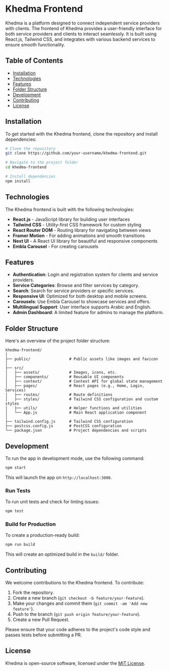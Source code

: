
# Khedma Frontend

Khedma is a platform designed to connect independent service providers with clients. The frontend of Khedma provides a user-friendly interface for both service providers and clients to interact seamlessly. It is built using React.js, Tailwind CSS, and integrates with various backend services to ensure smooth functionality.

## Table of Contents

- [Installation](#installation)
- [Technologies](#technologies)
- [Features](#features)
- [Folder Structure](#folder-structure)
- [Development](#development)
- [Contributing](#contributing)
- [License](#license)

## Installation

To get started with the Khedma frontend, clone the repository and install dependencies:

```bash
# Clone the repository
git clone https://github.com/your-username/khedma-frontend.git

# Navigate to the project folder
cd khedma-frontend

# Install dependencies
npm install
```

## Technologies

The Khedma frontend is built with the following technologies:

- **React.js** - JavaScript library for building user interfaces
- **Tailwind CSS** - Utility-first CSS framework for custom styling
- **React Router DOM** - Routing library for navigating between views
- **Framer Motion** - For adding animations and smooth transitions
- **Next UI** - A React UI library for beautiful and responsive components
- **Embla Carousel** - For creating carousels

## Features

- **Authentication**: Login and registration system for clients and service providers.
- **Service Categories**: Browse and filter services by category.
- **Search**: Search for service providers or specific services.
- **Responsive UI**: Optimized for both desktop and mobile screens.
- **Carousels**: Use Embla Carousel to showcase services and offers.
- **Multilingual Support**: User interface supports Arabic and English.
- **Admin Dashboard**: A limited feature for admins to manage the platform.

## Folder Structure

Here's an overview of the project folder structure:

```
khedma-frontend/
│
├── public/                 # Public assets like images and favicon
│
├── src/                   
│   ├── assets/             # Images, icons, etc.
│   ├── components/         # Reusable UI components
│   ├── context/            # Context API for global state management
│   ├── pages/              # React pages (e.g., Home, Login, Services)
│   ├── routes/             # Route definitions
│   ├── styles/             # Tailwind CSS configuration and custom styles
│   ├── utils/              # Helper functions and utilities
│   └── App.js              # Main React application component
│
├── tailwind.config.js      # Tailwind CSS configuration
├── postcss.config.js       # PostCSS configuration
└── package.json            # Project dependencies and scripts
```

## Development

To run the app in development mode, use the following command:

```bash
npm start
```

This will launch the app on `http://localhost:3000`.

### Run Tests

To run unit tests and check for linting issues:

```bash
npm test
```

### Build for Production

To create a production-ready build:

```bash
npm run build
```

This will create an optimized build in the `build/` folder.

## Contributing

We welcome contributions to the Khedma frontend. To contribute:

1. Fork the repository.
2. Create a new branch (`git checkout -b feature/your-feature`).
3. Make your changes and commit them (`git commit -am 'Add new feature'`).
4. Push to the branch (`git push origin feature/your-feature`).
5. Create a new Pull Request.

Please ensure that your code adheres to the project's code style and passes tests before submitting a PR.

## License

Khedma is open-source software, licensed under the [MIT License](LICENSE).
